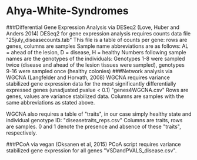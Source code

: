 # Ahya-White-Syndromes

###Differential Gene Expression Analysis via DESeq2 (Love, Huber and Anders 2014)
DESeq2 for gene expression analysis requires counts data file "25july_diseasecounts.tab"
This file is a table of counts per gene: rows are genes, columns are samples
Sample name abbreviations are as follows: AL = ahead of the lesion, D = disease, H = healthy
Numbers following sample names are the genotypes of the individuals: Genotypes 1-8 were sampled twice (disease and ahead of the lesion tissues were sampled), genotypes 9-16 were sampled once (healthy colonies)
###Network analysis via WGCNA (Langfelder and Horvath, 2008)
WGCNA  requires variance stabilized gene expression data for the most significantly differentially expressed genes (unadjusted pvalue < 0.1) "genes4WGCNA.csv"
Rows are genes, values are variance stabilized data. Columns are samples with the same abbreviations as stated above.

WGCNA also requires a table of "traits", in our case simply healthy state and individual genotype ID: "diseasetraits_reps.csv"
Columns are traits, rows are samples. 0 and 1 denote the presence and absence of these "traits", respectively.

###PCoA via vegan (Oksanen et al, 2015)
PCoA script requires variance stabilized gene expression for all genes "VSDandPVALS_disease.csv". 
